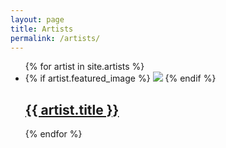 ```yaml
---
layout: page
title: Artists
permalink: /artists/
---
```


<div class="home">

  <ul class="post-list">
    {% for artist in site.artists %}
    <li>
      {% if artist.featured_image %}
      <img src="/assets/thumbnails/200/{{artist.featured_image}}" class="featured-image" />
      {% endif %}
      <h2>
        <a class="post-link" href="{{ artist.url | prepend: site.baseurl }}">{{ artist.title }}</a>
      </h2>
    </li>
    {% endfor %}
  </ul>

</div>
